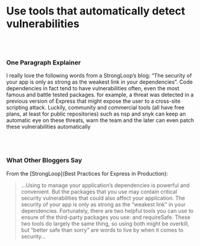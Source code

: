# Use tools that automatically detect vulnerabilities

<br/><br/>


### One Paragraph Explainer

I really love the following words from a StrongLoop’s blog: “The security of your app is only as strong as the weakest link in your dependencies”. Code dependencies in fact tend to have vulnerabilities often, even the most famous and battle tested packages. for example, a threat was detected in a previous version of Express that might expose the user to a cross-site scripting attack. Luckily, community and commercial tools (all have free plans, at least for public repositories) such as nsp and snyk can keep an automatic eye on these threats, warn the team and the later can even patch these vulnerabilities automatically

<br/><br/>

### What Other Bloggers Say
From the [StrongLoop](Best Practices for Express in Production):

> ...Using to manage your application’s dependencies is powerful and convenient.  But the packages that you use may contain critical security vulnerabilities that could also affect your application.  The security of your app is only as strong as the “weakest link” in your dependencies. Fortunately, there are two helpful tools you can use to ensure of the third-party packages you use: and requireSafe.  These two tools do largely the same thing, so using both might be overkill, but “better safe than sorry” are words to live by when it comes to security...